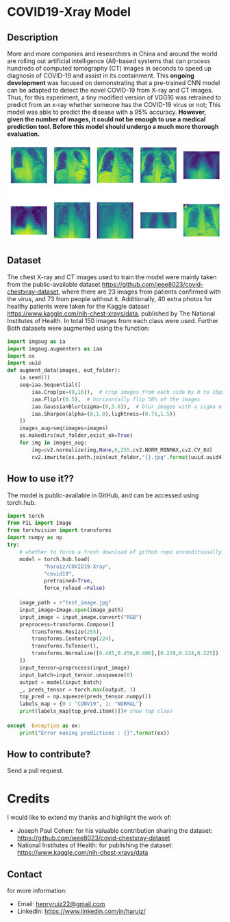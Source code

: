 # COVID19-Xray Model

## Description
More and more companies and researchers in China and around the world are rolling out artificial intelligence (AI)-based systems that can process hundreds of computed tomography (CT) images in seconds to speed up diagnosis of COVID-19 and assist in its containment.
This <b>ongoing development</b> was focused on demonstrating that a pre-trained CNN model can be adapted to detect the novel COVID-19 from X-ray and CT images. Thus, for this experiment, a tiny modified version of VGG16 was retrained to predict from an x-ray whether someone has the COVID-19 virus or not; This model was able to predict the disease with a 95% accuracy. <b>However, given the number of images, it could not be enough to use a medical prediction tool. Before this model should undergo a much more thorough evaluation.</b>

![Test image](image.png)

## Dataset
The chest X-ray and CT images used to train the model were mainly taken from the public-available dataset https://github.com/ieee8023/covid-chestxray-dataset, where there are 23 images from patients confirmed with the virus, and 73 from people without it. Additionally, 40 extra photos for healthy patients were taken for the Kaggle dataset https://www.kaggle.com/nih-chest-xrays/data, published by  The National Institutes of Health. In total 150 images from each class were used. Further Both datasets were augmented using the function:
````python
import imgaug as ia
import imgaug.augmenters as iaa
import os
import uuid
def augment_data(images, out_folder):
    ia.seed(1)
    seq=iaa.Sequential([
        iaa.Crop(px=(0,16)),  # crop images from each side by 0 to 16px (randomly chosen)
        iaa.Fliplr(0.5),  # horizontally flip 50% of the images
        iaa.GaussianBlur(sigma=(0,3.0)),  # blur images with a sigma of 0 to 3.0
        iaa.Sharpen(alpha=(0,1.0),lightness=(0.75,1.5))
    ])
    images_aug=seq(images=images)
    os.makedirs(out_folder,exist_ok=True)
    for img in images_aug:
        img=cv2.normalize(img,None,0,255,cv2.NORM_MINMAX,cv2.CV_8U)
        cv2.imwrite(os.path.join(out_folder,"{}.jpg".format(uuid.uuid4())),img)
````

## How to use it??

The model is public-available in GitHub, and can be accessed using torch.hub.

````python
import torch
from PIL import Image
from torchvision import transforms
import numpy as np
try:
    # whether to force a fresh download of github repo unconditionally. Default is False.
    model = torch.hub.load(
            "haruiz/COVID19-Xray",
            "covid19", 
            pretrained=True, 
            force_reload =False)

    image_path = r"test_image.jpg"
    input_image=Image.open(image_path)
    input_image = input_image.convert("RGB")
    preprocess=transforms.Compose([
        transforms.Resize(255),
        transforms.CenterCrop(224),
        transforms.ToTensor(),
        transforms.Normalize([0.485,0.456,0.406],[0.229,0.224,0.225])
    ])
    input_tensor=preprocess(input_image)
    input_batch=input_tensor.unsqueeze(0)
    output = model(input_batch)
    _, preds_tensor = torch.max(output, 1)
    top_pred = np.squeeze(preds_tensor.numpy())
    labels_map = {0 : "CONV19", 1: "NORMAL"}    
    print(labels_map[top_pred.item()])# show top class

except  Exception as ex:
    print("Error making predictions : {}".format(ex))
```` 

## How to contribute?
Send a pull request.

# Credits
I would like to extend my thanks and highlight the work of:

- Joseph Paul Cohen: for his valuable contribution sharing the dataset: https://github.com/ieee8023/covid-chestxray-dataset
- National Institutes of Health: for publishing the dataset: https://www.kaggle.com/nih-chest-xrays/data

## Contact
for more information:
- Email: henryruiz22@gmail.com
- LinkedIn:  https://www.linkedin.com/in/haruiz/

